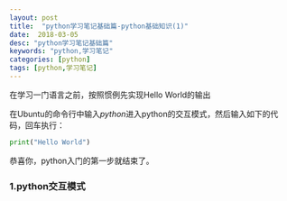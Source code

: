 ```yaml
---
layout: post
title:  "python学习笔记基础篇-python基础知识(1)"
date:  2018-03-05
desc: "python学习笔记基础篇"
keywords: "python,学习笔记"
categories: [python]
tags: [python,学习笔记]
---
```

在学习一门语言之前，按照惯例先实现Hello World的输出

在Ubuntu的命令行中输入*python*进入python的交互模式，然后输入如下的代码，回车执行：
``` python
print("Hello World")
```
恭喜你，python入门的第一步就结束了。

### 1.python交互模式
